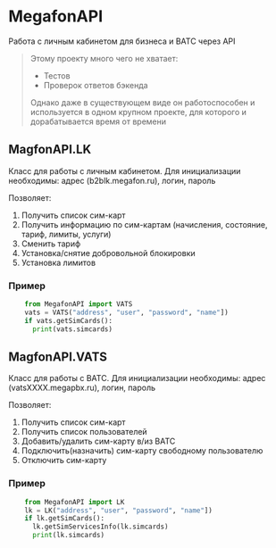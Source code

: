 # MegafonAPI
Работа с личным кабинетом для бизнеса и ВАТС через API

> Этому проекту много чего не хватает:
> * Тестов
> * Проверок ответов бэкенда
> 
> Однако даже в существующем виде он работоспособен и используется в одном крупном проекте, для которого и дорабатывается время от времени


## MagfonAPI.LK
Класс для работы с личным кабинетом.
Для инициализации необходимы: адрес (b2blk.megafon.ru), логин, пароль

Позволяет:
1. Получить список сим-карт
1. Получить информацию по сим-картам (начисления, состояние, тариф, лимиты, услуги)
1. Сменить тариф
1. Установка/снятие добровольной блокировки
1. Установка лимитов

### Пример
```python
    from MegafonAPI import VATS
    vats = VATS("address", "user", "password", "name"])
    if vats.getSimCards():
      print(vats.simcards)
```

  
## MagfonAPI.VATS
Класс для работы с ВАТС.
Для инициализации необходимы: адрес (vatsXXXX.megapbx.ru), логин, пароль

Позволяет:
1. Получить список сим-карт
1. Получить список пользователей
1. Добавить/удалить сим-карту в/из ВАТС
1. Подключить(назначить) сим-карту свободному пользователю
1. Отключить сим-карту

### Пример
```python
    from MegafonAPI import LK
    lk = LK("address", "user", "password", "name"])
    if lk.getSimCards():
      lk.getSimServicesInfo(lk.simcards)
      print(lk.simcards)
```
